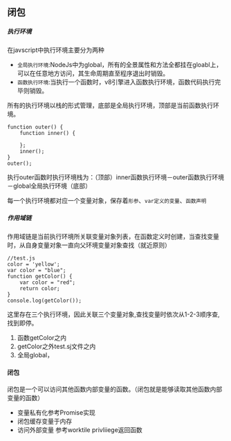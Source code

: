 ## 闭包

##### 执行环境
在javscript中执行环境主要分为两种

* `全局执行环境`:NodeJs中为global，所有的全景属性和方法全都挂在gloabl上，可以在任意地方访问，其生命周期直至程序退出时销毁。
* `函数执行环境`:当执行一个函数时，v8引擎进入函数执行环境，函数代码执行完毕则销毁。

所有的执行环境以栈的形式管理，底部是全局执行环境，顶部是当前函数执行环境。
```
function outer() {
    function inner() {

    };
    inner();
}
outer();
```
执行outer函数时执行环境栈为：（顶部）inner函数执行环境－outer函数执行环境－global全局执行环境（底部）

每一个执行环境都对应一个变量对象，保存着`形参`、`var定义的变量`、`函数声明`

##### 作用域链

作用域链是当前执行环境所关联变量对象列表，在函数定义时创建，当查找变量时，从自身变量对象一直向父环境变量对象查找（就近原则）

```
//test.js
color = 'yellow';
var color = "blue";
function getColor() {
    var color = "red";
    return color;
}
console.log(getColor());
```
这里存在三个执行环境，因此关联三个变量对象,查找变量时依次从1-2-3顺序查,找到即停。

 1. 函数getColor之内
 2. getColor之外test.sj文件之内
 3. 全局global，

#### 闭包
闭包是一个可以访问其他函数内部变量的函数。（闭包就是能够读取其他函数内部变量的函数）

* 变量私有化参考Promise实现
* 闭包缓存变量于内存
* 访问外部变量 参考worktile privliiege返回函数
